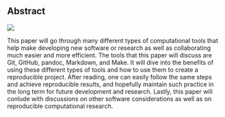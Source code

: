 Abstract
-----------

![](../images/stat159-logo.png)

This paper will go through many different types of computational tools that help make developing new software or research as well as collaborating much easier and more efficient. The tools that this paper will discuss are Git, GitHub, pandoc, Markdown, and Make. It will dive into the benefits of using these different types of tools and how to use them to create a reproducible project. After reading, one can easily follow the same steps and achieve reproducible results, and hopefully maintain such practice in the long term for future development and research. Lastly, this paper will conlude with discussions on other software considerations as well as on reproducible computational research.
